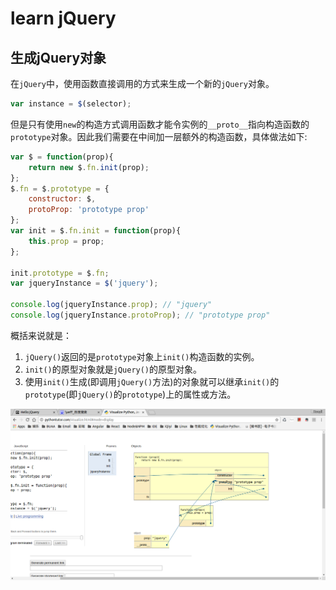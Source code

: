 # learn jQuery

## 生成jQuery对象

在`jQuery`中，使用函数直接调用的方式来生成一个新的`jQuery`对象。

```javascript
var instance = $(selector);
```

但是只有使用`new`的构造方式调用函数才能令实例的`__proto__`指向构造函数的`prototype`对象。因此我们需要在中间加一层额外的构造函数，具体做法如下:

```javascript
var $ = function(prop){
    return new $.fn.init(prop);
};
$.fn = $.prototype = {
    constructor: $,
    protoProp: 'prototype prop'
};
var init = $.fn.init = function(prop){
    this.prop = prop;
};

init.prototype = $.fn;
var jqueryInstance = $('jquery');

console.log(jqueryInstance.prop); // "jquery"
console.log(jqueryInstance.protoProp); // "prototype prop"
```

概括来说就是：

1. `jQuery()`返回的是`prototype`对象上`init()`构造函数的实例。
2. `init()`的原型对象就是`jQuery()`的原型对象。
3. 使用`init()`生成(即调用`jQuery()`方法)的对象就可以继承`init()`的`prototype`(即`jQuery()`的`prototype`)上的属性或方法。

![关系图](imgs/jQinstance.png)